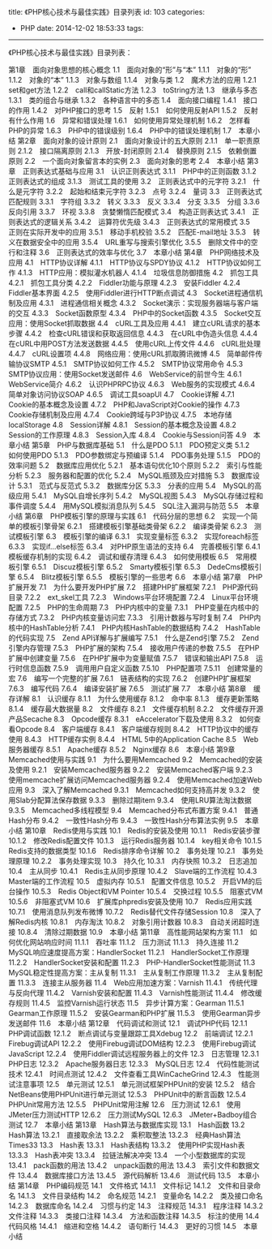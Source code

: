 title: 《PHP核心技术与最佳实践》目录列表
id: 103
categories:
  - PHP
date: 2014-12-02 18:53:33
tags:
---

《PHP核心技术与最佳实践》目录列表：

第1章　面向对象思想的核心概念
    1.1　面向对象的“形”与“本”
        1.1.1　对象的“形”
        1.1.2　对象的“本”
        1.1.3　对象与数组
        1.1.4　对象与类
    1.2　魔术方法的应用
        1.2.1　set和get方法
        1.2.2　call和callStatic方法
        1.2.3　toString方法
    1.3　继承与多态
        1.3.1　类的组合与继承
        1.3.2　各种语言中的多态
    1.4　面向接口编程
        1.4.1　接口的作用
        1.4.2　对PHP接口的思考
    1.5　反射
        1.5.1　如何使用反射API
        1.5.2　反射有什么作用
    1.6　异常和错误处理
        1.6.1　如何使用异常处理机制
        1.6.2　怎样看PHP的异常
        1.6.3　PHP中的错误级别
        1.6.4　PHP中的错误处理机制
    1.7　本章小结
第2章　面向对象的设计原则
    2.1　面向对象设计的五大原则
        2.1.1　单一职责原则
        2.1.2　接口隔离原则
        2.1.3　开放-封闭原则
        2.1.4　替换原则
        2.1.5　依赖倒置原则
    2.2　一个面向对象留言本的实例
    2.3　面向对象的思考
    2.4　本章小结
第3章　正则表达式基础与应用
    3.1　认识正则表达式
        3.1.1　PHP中的正则函数
        3.1.2　正则表达式的组成
        3.1.3　测试工具的使用
    3.2　正则表达式中的元字符
        3.2.1　什么是元字符
        3.2.2　起始和结束元字符
        3.2.3　点号
        3.2.4　量词
    3.3　正则表达式匹配规则
        3.3.1　字符组
        3.3.2　转义
        3.3.3　反义
        3.3.4　分支
        3.3.5　分组
        3.3.6　反向引用
        3.3.7　环视
        3.3.8　贪婪懒惰匹配模式
    3.4　构造正则表达式
        3.4.1　正则表达式的逻辑关系
        3.4.2　运算符优先级
        3.4.3　正则表达式的常用模式
    3.5　正则在实际开发中的应用
        3.5.1　移动手机校验
        3.5.2　匹配E-mail地址
        3.5.3　转义在数据安全中的应用
        3.5.4　URL重写与搜索引擎优化
        3.5.5　删除文件中的空行和注释
    3.6　正则表达式的效率与优化
    3.7　本章小结
第4章　PHP网络技术及应用
    4.1　HTTP协议详解
        4.1.1　HTTP协议与SPDY协议
        4.1.2　HTTP协议如何工作
        4.1.3　HTTP应用：模拟灌水机器人
        4.1.4　垃圾信息防御措施
    4.2　抓包工具
        4.2.1　抓包工具分类
        4.2.2　Fiddler功能与原理
        4.2.3　安装Fiddler
        4.2.4　Fiddler基本界面
        4.2.5　使用Fiddler进行HTTP断点调试
    4.3　Socket进程通信机制及应用
        4.3.1　进程通信相关概念
        4.3.2　Socket演示：实现服务器端与客户端的交互
        4.3.3　Socket函数原型
        4.3.4　PHP中的Socket函数
        4.3.5　Socket交互应用：使用Socket抓取数据
    4.4　cURL工具及应用
        4.4.1　建立cURL请求的基本步骤
        4.4.2　检查cURL错误和获取返回信息
        4.4.3　在cURL中伪造头信息
        4.4.4　在cURL中用POST方法发送数据
        4.4.5　使用cURL上传文件
        4.4.6　cURL批处理
        4.4.7　cURL设置项
        4.4.8　网络应用：使用cURL抓取腾讯微博
    4.5　简单邮件传输协议SMTP
        4.5.1　SMTP协议如何工作
        4.5.2　SMTP协议常用命令
        4.5.3　SMTP协议应用：使用Socket发送邮件
    4.6　WebService的前世今生
        4.6.1　WebService简介
        4.6.2　认识PHPRPC协议
        4.6.3　Web服务的实现模式
        4.6.4　简单对象访问协议SOAP
        4.6.5　调试工具soapUI
    4.7　Cookie详解
        4.7.1　Cookie的基本概念及设置
        4.7.2　PHP和JavaScript对Cookie的操作
        4.7.3　Cookie存储机制及应用
        4.7.4　Cookie跨域与P3P协议
        4.7.5　本地存储localStorage
    4.8　Session详解
        4.8.1　Session的基本概念及设置
        4.8.2　Session的工作原理
        4.8.3　Session入库
        4.8.4　Cookie与Session问答
    4.9　本章小结
第5章　PHP与数据库基础
    5.1　什么是PDO
        5.1.1　PDO预定义类
        5.1.2　如何使用PDO
        5.1.3　PDO参数绑定与预编译
        5.1.4　PDO事务处理
        5.1.5　PDO的效率问题
    5.2　数据库应用优化
        5.2.1　基本语句优化10个原则
        5.2.2　索引与性能分析
        5.2.3　服务器和配置的优化
        5.2.4　MySQL瓶颈及应对措施
    5.3　数据库设计
        5.3.1　范式与反范式
        5.3.2　数据库分区
        5.3.3　分表的应用
    5.4　MySQL的高级应用
        5.4.1　MySQL自增长序列
        5.4.2　MySQL视图
        5.4.3　MySQL存储过程和事件调度
        5.4.4　用MySQL模拟消息队列
        5.4.5　SQL注入漏洞与防范
    5.5　本章小结
第6章　PHP模板引擎的原理与实践
    6.1　代码分层的思想
    6.2　实现一个简单的模板引擎骨架
        6.2.1　搭建模板引擎基础类骨架
        6.2.2　编译类骨架
        6.2.3　测试模板引擎
    6.3　模板引擎的编译
        6.3.1　实现变量标签
        6.3.2　实现foreach标签
        6.3.3　实现if…else标签
        6.3.4　对PHP原生语法的支持
    6.4　完善模板引擎
        6.4.1　模板缓存机制的实现
        6.4.2　调试和缓存清理
        6.4.3　如何使用模板
    6.5　常用模板引擎
        6.5.1　Discuz模板引擎
        6.5.2　Smarty模板引擎
        6.5.3　DedeCms模板引擎
        6.5.4　Blitz模板引擎
        6.5.5　模板引擎的一些思考
    6.6　本章小结
第7章　PHP扩展开发
    7.1　为什么要开发PHP扩展
    7.2　搭建PHP扩展框架
        7.2.1　PHP源代码目录
        7.2.2　ext_skel工具
        7.2.3　Windows平台环境配置
        7.2.4　Linux平台环境配置
        7.2.5　PHP的生命周期
    7.3　PHP内核中的变量
        7.3.1　PHP变量在内核中的存储方式
        7.3.2　PHP内核变量访问宏
        7.3.3　引用计数器与写时复制
    7.4　PHP内核中的HashTable分析
        7.4.1　PHP内核HashTable的数据结构
        7.4.2　HashTable的代码实现
    7.5　Zend API详解与扩展编写
        7.5.1　什么是Zend引擎
        7.5.2　Zend引擎内存管理
        7.5.3　PHP扩展的架构
        7.5.4　接收用户传递的参数
        7.5.5　在PHP扩展中创建变量
        7.5.6　在PHP扩展中为变量赋值
        7.5.7　错误和输出API
        7.5.8　运行时信息函数
        7.5.9　调用用户自定义函数
        7.5.10　PHP配置项
        7.5.11　创建常量的宏
    7.6　编写一个完整的扩展
        7.6.1　链表结构的实现
        7.6.2　创建PHP扩展框架
        7.6.3　编写代码
        7.6.4　编译安装扩展
        7.6.5　测试扩展
    7.7　本章小结
第8章　缓存详解
    8.1　认识缓存
        8.1.1　为什么使用缓存
        8.1.2　命中率
        8.1.3　缓存更新策略
        8.1.4　缓存最大数据量
    8.2　文件缓存
        8.2.1　文件缓存机制
        8.2.2　文件缓存开源产品Secache
    8.3　Opcode缓存
        8.3.1　eAccelerator下载及使用
        8.3.2　如何查看Opcode
    8.4　客户端缓存
        8.4.1　客户端缓存规则
        8.4.2　HTTP协议中的缓存使用
        8.4.3　HTTP缓存实例
        8.4.4　HTML 5中的Application Cache
    8.5　Web服务器缓存
        8.5.1　Apache缓存
        8.5.2　Nginx缓存
    8.6　本章小结
第9章　Memcached使用与实践
    9.1　为什么要用Memcached
    9.2　Memcached的安装及使用
        9.2.1　安装Memcached服务器
        9.2.2　安装Memcached客户端
        9.2.3　使用memcache扩展访问Memcached服务器
        9.2.4　使用Memcached加速Web应用
    9.3　深入了解Memcached
        9.3.1　Memcached如何支持高并发
        9.3.2　使用Slab分配算法保存数据
        9.3.3　删除过期item
        9.3.4　使用LRU算法淘汰数据
        9.3.5　Memcached多线程模型
    9.4　Memcached分布式布置方案
        9.4.1　普通Hash分布
        9.4.2　一致性Hash分布
        9.4.3　一致性Hash分布算法实例
    9.5　本章小结
第10章　Redis使用与实践
    10.1　Redis的安装及使用
        10.1.1　Redis安装步骤
        10.1.2　修改Redis配置文件
        10.1.3　运行Redis服务器
        10.1.4　key相关命令
        10.1.5　Redis支持的数据类型
        10.1.6　Redis排序命令详解
    10.2　事务处理
        10.2.1　事务处理原理
        10.2.2　事务处理实现
    10.3　持久化
        10.3.1　内存快照
        10.3.2　日志追加
    10.4　主从同步
        10.4.1　Redis主从同步原理
        10.4.2　Slave端的工作流程
        10.4.3　Master端的工作流程
    10.5　虚拟内存
        10.5.1　配置文件信息
        10.5.2　开启VM的后台操作
        10.5.3　Redis Object和VM Pointer
        10.5.4　交换过程
        10.5.5　阻塞式VM
        10.5.6　非阻塞式VM
    10.6　扩展库phpredis安装及使用
    10.7　Redis应用实践
        10.7.1　使用消息队列发布微博
        10.7.2　Redis替代文件存储Session
    10.8　深入了解Redis内核
        10.8.1　内存淘汰
        10.8.2　对象引用计数器
        10.8.3　自动关闭超时连接
        10.8.4　清除过期数据
    10.9　本章小结
第11章　高性能网站架构方案
    11.1　如何优化网站响应时间
        11.1.1　吞吐率
        11.1.2　压力测试
        11.1.3　持久连接
    11.2　MySQL响应速度提高方案：HandlerSocket
        11.2.1　HandlerSocket工作原理
        11.2.2　HandlerSocket安装和配置
        11.2.3　PHP-HandlerSocket性能测试
    11.3　MySQL稳定性提高方案：主从复制
        11.3.1　主从复制工作原理
        11.3.2　主从复制配置
        11.3.3　连接主从服务器
    11.4　Web应用加速方案：Varnish
        11.4.1　传统代理与反向代理
        11.4.2　Varnish安装和配置
        11.4.3　Varnish性能测试
        11.4.4　修改缓存规则
        11.4.5　监控Varnish运行状态
    11.5　异步计算方案：Gearman
        11.5.1　Gearman工作原理
        11.5.2　安装Gearman和PHP扩展
        11.5.3　使用Gearman异步发送邮件
    11.6　本章小结
第12章　代码调试和测试
    12.1　调试PHP代码
        12.1.1　PHP调试函数
        12.1.2　断点调试与变量跟踪工具Xdebug
    12.2　前端调试
        12.2.1　Firebug调试API
        12.2.2　使用Firebug调试DOM结构
        12.2.3　使用Firebug调试JavaScript
        12.2.4　使用Fiddler调试远程服务器上的文件
    12.3　日志管理
        12.3.1　PHP日志
        12.3.2　Apache服务器日志
        12.3.3　MySQL日志
    12.4　代码性能测试技术
        12.4.1　时间点测试
        12.4.2　文件查看工具WinCacheGrind
        12.4.3　性能测试注意事项
    12.5　单元测试
        12.5.1　单元测试框架PHPUnit的安装
        12.5.2　结合NetBeans使用PHPUnit进行单元测试
        12.5.3　PHPUnit中的断言函数
        12.5.4　PHPUnit常用方法
        12.5.5　PHPUnit常用注解
    12.6　压力测试
        12.6.1　使用JMeter压力测试HTTP
        12.6.2　压力测试MySQL
        12.6.3　JMeter+Badboy组合测试
    12.7　本章小结
第13章　Hash算法与数据库实现
    13.1　Hash函数
    13.2　Hash算法
        13.2.1　直接取余法
        13.2.2　乘积取整法
        13.2.3　经典Hash算法Times33
    13.3　Hash表
        13.3.1　Hash表结构
        13.3.2　使用PHP实现Hash表
        13.3.3　Hash表冲突
        13.3.4　拉链法解决冲突
    13.4　一个小型数据库的实现
        13.4.1　pack函数的用法
        13.4.2　unpack函数的用法
        13.4.3　索引文件和数据文件
        13.4.4　数据库接口方法
        13.4.5　源代码解析
        13.4.6　测试代码
    13.5　本章小结
第14章　PHP编码规范
    14.1　文件格式
        14.1.1　文件标记
        14.1.2　文件和目录命名
        14.1.3　文件目录结构
    14.2　命名规范
        14.2.1　变量命名
        14.2.2　类及接口命名
        14.2.3　数据库命名
        14.2.4　习惯与约定
    14.3　注释规范
        14.3.1　程序注释
        14.3.2　文件注释
        14.3.3　类接口注释
        14.3.4　方法和函数注释
        14.3.5　标注的使用
    14.4　代码风格
        14.4.1　缩进和空格
        14.4.2　语句断行
        14.4.3　更好的习惯
    14.5　本章小结